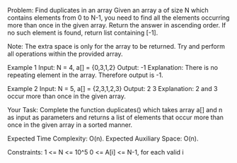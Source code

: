 Problem: Find duplicates in an array
Given an array a of size N which contains elements from 0 to N-1, you need to find all the elements occurring more than once in the given array. Return the answer in ascending order. If no such element is found, return list containing [-1]. 

Note: The extra space is only for the array to be returned. Try and perform all operations within the provided array. 

Example 1
Input: N = 4, a[] = {0,3,1,2}
Output: -1
Explanation: There is no repeating element in the array. Therefore output is -1.

Example 2
Input: N = 5, a[] = {2,3,1,2,3}
Output: 2 3 
Explanation: 2 and 3 occur more than once in the given array.

Your Task:
Complete the function duplicates() which takes array a[] and n as input as parameters and returns a list of elements that occur more than once in the given array in a sorted manner. 

Expected Time Complexity: O(n).
Expected Auxiliary Space: O(n).

Constraints:
1 <= N <= 10^5
0 <= A[i] <= N-1, for each valid i